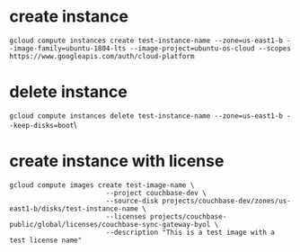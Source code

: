 # create instance

```gcloud compute instances create test-instance-name --zone=us-east1-b --image-family=ubuntu-1804-lts --image-project=ubuntu-os-cloud --scopes https://www.googleapis.com/auth/cloud-platform```

# delete instance

```gcloud compute instances delete test-instance-name --zone=us-east1-b --keep-disks=boot```\

# create instance with license

```
gcloud compute images create test-image-name \
                        --project couchbase-dev \
                        --source-disk projects/couchbase-dev/zones/us-east1-b/disks/test-instance-name \
                        --licenses projects/couchbase-public/global/licenses/couchbase-sync-gateway-byol \
                        --description "This is a test image with a test license name"
```


